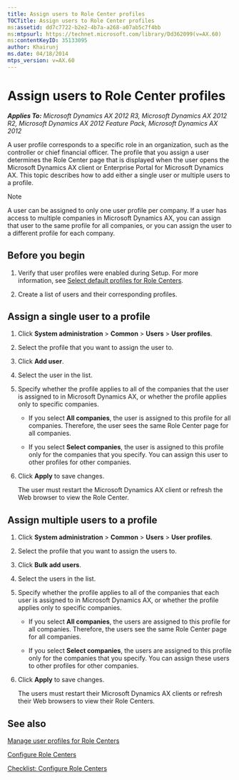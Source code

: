 ```yaml
---
title: Assign users to Role Center profiles
TOCTitle: Assign users to Role Center profiles
ms:assetid: dd7c7722-b2e2-4b7a-a268-a07ab5c7f4bb
ms:mtpsurl: https://technet.microsoft.com/library/Dd362099(v=AX.60)
ms:contentKeyID: 35133095
author: Khairunj
ms.date: 04/18/2014
mtps_version: v=AX.60
---
```


# Assign users to Role Center profiles 


_**Applies To:** Microsoft Dynamics AX 2012 R3, Microsoft Dynamics AX 2012 R2, Microsoft Dynamics AX 2012 Feature Pack, Microsoft Dynamics AX 2012_

A user profile corresponds to a specific role in an organization, such as the controller or chief financial officer. The profile that you assign a user determines the Role Center page that is displayed when the user opens the Microsoft Dynamics AX client or Enterprise Portal for Microsoft Dynamics AX. This topic describes how to add either a single user or multiple users to a profile.


> [!NOTE]
> <P>A user can be assigned to only one user profile per company. If a user has access to multiple companies in Microsoft Dynamics AX, you can assign that user to the same profile for all companies, or you can assign the user to a different profile for each company.</P>



## Before you begin

1.  Verify that user profiles were enabled during Setup. For more information, see [Select default profiles for Role Centers](select-default-profiles-for-role-centers.md).

2.  Create a list of users and their corresponding profiles.

## Assign a single user to a profile

1.  Click **System administration** \> **Common** \> **Users** \> **User profiles**.

2.  Select the profile that you want to assign the user to.

3.  Click **Add user**.

4.  Select the user in the list.

5.  Specify whether the profile applies to all of the companies that the user is assigned to in Microsoft Dynamics AX, or whether the profile applies only to specific companies.
    
      - If you select **All companies**, the user is assigned to this profile for all companies. Therefore, the user sees the same Role Center page for all companies.
    
      - If you select **Select companies**, the user is assigned to this profile only for the companies that you specify. You can assign this user to other profiles for other companies.

6.  Click **Apply** to save changes.
    
    The user must restart the Microsoft Dynamics AX client or refresh the Web browser to view the Role Center.

## Assign multiple users to a profile

1.  Click **System administration** \> **Common** \> **Users** \> **User profiles**.

2.  Select the profile that you want to assign the users to.

3.  Click **Bulk add users**.

4.  Select the users in the list.

5.  Specify whether the profile applies to all of the companies that each user is assigned to in Microsoft Dynamics AX, or whether the profile applies only to specific companies.
    
      - If you select **All companies**, the users are assigned to this profile for all companies. Therefore, the users see the same Role Center page for all companies.
    
      - If you select **Select companies**, the users are assigned to this profile only for the companies that you specify. You can assign these users to other profiles for other companies.

6.  Click **Apply** to save changes.
    
    The users must restart their Microsoft Dynamics AX clients or refresh their Web browsers to view their Role Centers.

## See also

[Manage user profiles for Role Centers](manage-user-profiles-for-role-centers.md)

[Configure Role Centers](configure-role-centers.md)

[Checklist: Configure Role Centers](checklist-configure-role-centers.md)

  


